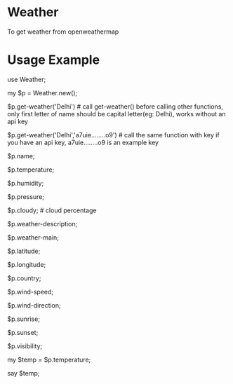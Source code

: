 # Weather
To get weather from openweathermap

# Usage Example

use Weather;

my $p = Weather.new();

$p.get-weather('Delhi') # call get-weather() before calling other functions, only first letter of name should be capital letter(eg: Delhi), works without an api key

$p.get-weather('Delhi','a7uie........o9')  # call the same function with key if you have an api key, a7uie........o9 is an example key

$p.name;   

$p.temperature;

$p.humidity;

$p.pressure;

$p.cloudy;     # cloud percentage

$p.weather-description;

$p.weather-main;

$p.latitude;

$p.longitude;

$p.country;

$p.wind-speed;

$p.wind-direction;

$p.sunrise;

$p.sunset;

$p.visibility;  


my $temp = $p.temperature;

say $temp;
